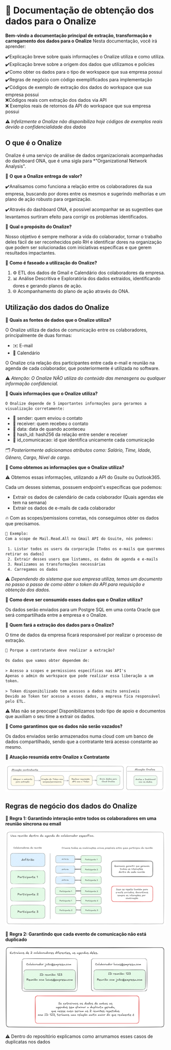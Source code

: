 # 🌊 Documentação de obtenção dos dados para o Onalize

**Bem-vindo a documentação principal de extração, transformação e carregamento dos dados para o Onalize**
Nesta documentação, você irá aprender:

✔️Explicação breve sobre quais informações o Onalize utiliza e como utiliza. <br>
✔️Explicação breve sobre a origem dos dados que utilizamos e policies <br>
✔️Como obter os dados para o tipo de workspace que sua empresa possui <br>
✔️Regras de negócio com código exemplificados para implementação <br>
✔️Códigos de exemplo de extração dos dados do workspace que sua empresa possui <br>
❌Códigos reais com extração dos dados via API <br>
❌ Exemplos reais de retornos da API do workspace que sua empresa possui <br>

⚠️ *Infelizmente a Onalize não disponibiliza hoje códigos de exemplos reais devido a confidencialidade dos dados*

## O que é o Onalize

Onalize é uma serviço de análise de dados organizacionais acompanhadas do dashboard ONA, que é uma sigla para *"Organizational Network Analysis".

📌 **O que a Onalize entrega de valor?**

✔️Analisamos como funciona a relação entre os colaboradores da sua empresa, buscando por dores entre os mesmos e sugerindo melhorias e um plano de ação robusto para organização.  

✔️Através do dashboard ONA, é possível acompanhar se as sugestões que levantamos surtiram efeito para corrigir os problemas identificados.

📌 **Qual o propósito do Onalize?**

Nosso objetivo é sempre melhorar a vida do colaborador, tornar o trabalho deles fácil de ser reconhecidos pelo RH e identificar dores na organização que podem ser solucionadas com iniciativas específicas e que gerem resultados impactantes.

📌 **Como é faseado a utilização do Onalize?**

 1. ⚙️ ETL dos dados de Gmail e Calendário dos colaboradores da empresa.
 2. 📊 Análise Descritiva e Exploratória dos dados extraídos, identificando dores e gerando planos de ação.
 3. 🌐 Acompanhamento do plano de ação através do ONA.

##  Utilização dos dados do Onalize

📌 **Quais as fontes de dados que o Onalize utiliza?**

O Onalize utiliza de dados de comunicação entre os colaboradores, principalmente de duas formas:
 - ✉️ E-mail 
 - 📆 Calendário

O Onalize cria relação dos participantes entre cada e-mail e reunião na agenda de cada colaborador, que posteriormente é utilizada no software.

⚠️ *Atenção: O Onalize NÃO utiliza do conteúdo das menasgens ou qualquer informação confidencial.*

📌 **Quais informações que o Onalize utiliza?**

    O Onalize depende de 5 importantes informações para gerarmos a visualização corretamente:

* 📌 sender: quem enviou o contato
* 📌 receiver: quem recebeu o contato
* 📅 data: data de quando aconteceu
* 🔹 hash_id: hash256 da relação entre sender e receiver
* 🔹 id_comunicacao: id que identifica unicamente cada comunicação

🗂️ *Posteriormente adicionamos atributos como: Salário, Time, Idade, Gênero, Cargo, Nível de cargo.*

📌 **Como obtemos as informações que o Onalize utiliza?**

⚠️ Obtemos essas informações, utilizando a API do Gsuite ou Outlook365.

Cada um desses sistemas, possuem endpoint's específicas que podemos:
 - Extrair os dados de calendário de cada colaborador (Quais agendas ele tem na semana)
 - Extrair os dados de e-mails de cada colaborador

🔥 Com as scopes/pemissions corretas, nós conseguimos obter os dados que precisamos.

    📌 Exemplo:
    Com a scope de Mail.Read.All no Gmail API do Gsuite, nós podemos:
    
     1. Listar todos os users da corporação [Todos os e-mails que queremos retirar os dados]
     2. Extrair desses users que listamos, os dados de agenda e e-mails
     3. Realizamos as transformações necessárias
     4. Carregamos os dados

⚠️ *Dependendo do sistema que sua empresa utiliza, temos um documento no passo a passo de como obter o token da API para requisição e obtenção dos dados.*

📌 **Como deve ser consumido esses dados que o Onalize utiliza?**

Os dados serão enviados para um Postgre SQL em uma conta Oracle que será compartilhada entre a empresa e o Onalize.

📌 **Quem fará a extração dos dados para o Onalize?**

O time de dados da empresa ficará responsável por realizar o processo de extração.

    📌 Porque a contratante deve realizar a extração?
	
	Os dados que vamos obter dependem de:
	
	> Acesso a scopes e permissions específicas nas API's
	Apenas o admin do workspace que pode realizar essa liberação a um token.
	
	> Token disponibilizado tem acessos a dados muito sensíveis
	Devido ao Token ter acesso a esses dados, a empresa fica responsável pelo ETL.
	
⚠️ Mas não se preocupe! Disponibilizamos todo tipo de apoio e documentos que auxiliam o seu time a extrair os dados.

📌 **Como garantimos que os dados não serão vazados?**

Os dados enviados serão armazenados numa cloud com um banco de dados compartilhado, sendo que a contratante terá acesso constante ao mesmo.

📌 **Atuação resumida entre Onalize x Contratante**

![atuacao_resumida](images/atuacao_resumida.PNG)

##  Regras de negócio dos dados do Onalize

📌 **Regra 1: Garantindo interação entre todos os colaboradores em uma reunião síncrona ou email**

![atuacao_resumida](images/combinacoes_interacoes.PNG)

📌 **Regra 2: Garantindo que cada evento de comunicação não está duplicado**

![atuacao_resumida](images/duplicatas_fix.PNG)

⚠️ Dentro do repositório explicamos como arrumamos esses casos de duplicatas nos dados


